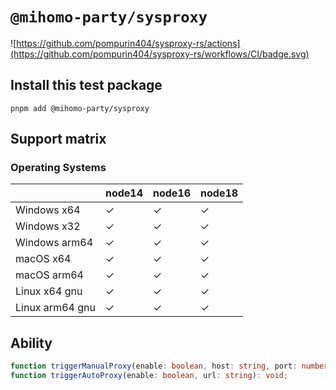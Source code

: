 # `@mihomo-party/sysproxy`

![https://github.com/pompurin404/sysproxy-rs/actions](https://github.com/pompurin404/sysproxy-rs/workflows/CI/badge.svg)

## Install this test package

```
pnpm add @mihomo-party/sysproxy
```

## Support matrix

### Operating Systems

|                 | node14 | node16 | node18 |
| --------------- | ------ | ------ | ------ |
| Windows x64     | ✓      | ✓      | ✓      |
| Windows x32     | ✓      | ✓      | ✓      |
| Windows arm64   | ✓      | ✓      | ✓      |
| macOS x64       | ✓      | ✓      | ✓      |
| macOS arm64     | ✓      | ✓      | ✓      |
| Linux x64 gnu   | ✓      | ✓      | ✓      |
| Linux arm64 gnu | ✓      | ✓      | ✓      |

## Ability

```TypeScript
function triggerManualProxy(enable: boolean, host: string, port: number, bypass: string): void;
function triggerAutoProxy(enable: boolean, url: string): void;
```
